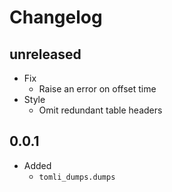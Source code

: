 # Changelog

## **unreleased**

- Fix
  - Raise an error on offset time
- Style
  - Omit redundant table headers

## 0.0.1

- Added
  - `tomli_dumps.dumps`
